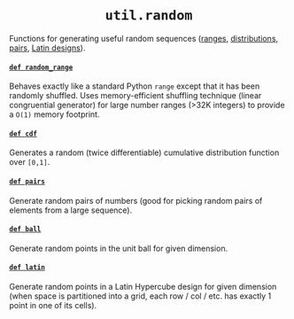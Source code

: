 <h1 align="center"><code>util.random</code></h1>

Functions for generating useful random sequences ([ranges](random.py#L16), [distributions](random.py#L88), [pairs](random.py#L107), [Latin designs](random.py#L138)).

#### [`def random_range`](random.py#L16)

Behaves exactly like a standard Python `range` except that it has been randomly shuffled. Uses memory-efficient shuffling technique (linear congruential generator) for large number ranges (>32K integers) to provide a `O(1)` memory footprint.

#### [`def cdf`](random.py#L88)

Generates a random (twice differentiable) cumulative distribution function over `[0,1]`.

#### [`def pairs`](random.py#L107)

Generate random pairs of numbers (good for picking random pairs of elements from a large sequence).

#### [`def ball`](random.py#L122)

Generate random points in the unit ball for given dimension.

#### [`def latin`](random.py#L138)

Generate random points in a Latin Hypercube design for given dimension (when space is partitioned into a grid, each row / col / etc. has exactly 1 point in one of its cells).

